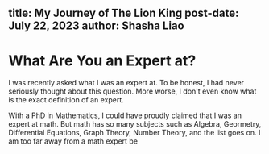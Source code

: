 title: My Journey of The Lion King
post-date: July 22, 2023
author: Shasha Liao
---

# What Are You an Expert at?

I was recently asked what I was an expert at. To be honest, I had never seriously thought about this question. More worse, I don't even know what is the exact definition of an expert. 

With a PhD in Mathematics, I could have proudly claimed that I was an expert at math. But math has so many subjects such as Algebra, Geormetry, Differential Equations, Graph Theory, Number Theory, and the list goes on. I am too far away from a math expert be